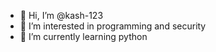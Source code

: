 - 👋 Hi, I’m @kash-123
- 👀 I’m interested in programming and security 
- 🌱 I’m currently learning python


<!---
kash-123/kash-123 is a ✨ special ✨ repository because its `README.md` (this file) appears on your GitHub profile.
You can click the Preview link to take a look at your changes.
--->
